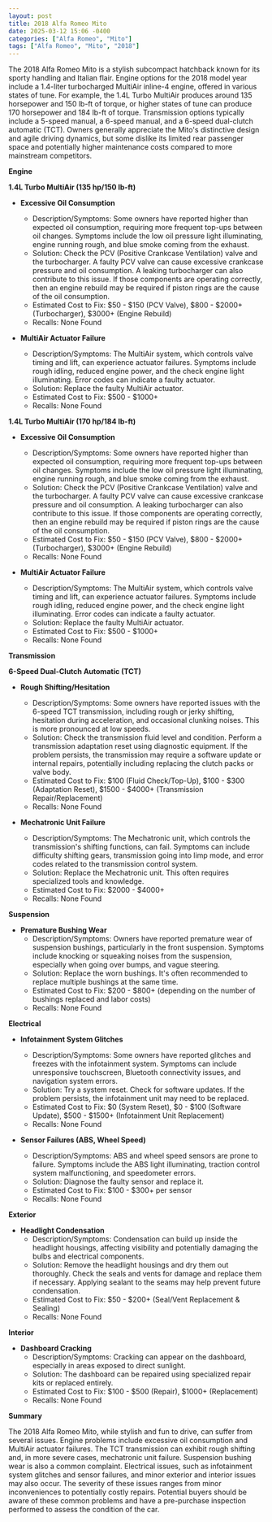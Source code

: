 ```yaml
---
layout: post
title: 2018 Alfa Romeo Mito
date: 2025-03-12 15:06 -0400
categories: ["Alfa Romeo", "Mito"]
tags: ["Alfa Romeo", "Mito", "2018"]
---
```

The 2018 Alfa Romeo Mito is a stylish subcompact hatchback known for its sporty handling and Italian flair. Engine options for the 2018 model year include a 1.4-liter turbocharged MultiAir inline-4 engine, offered in various states of tune. For example, the 1.4L Turbo MultiAir produces around 135 horsepower and 150 lb-ft of torque, or higher states of tune can produce 170 horsepower and 184 lb-ft of torque. Transmission options typically include a 5-speed manual, a 6-speed manual, and a 6-speed dual-clutch automatic (TCT). Owners generally appreciate the Mito's distinctive design and agile driving dynamics, but some dislike its limited rear passenger space and potentially higher maintenance costs compared to more mainstream competitors.

**Engine**

**1.4L Turbo MultiAir (135 hp/150 lb-ft)**

* **Excessive Oil Consumption**
    * Description/Symptoms: Some owners have reported higher than expected oil consumption, requiring more frequent top-ups between oil changes. Symptoms include the low oil pressure light illuminating, engine running rough, and blue smoke coming from the exhaust.
    * Solution: Check the PCV (Positive Crankcase Ventilation) valve and the turbocharger. A faulty PCV valve can cause excessive crankcase pressure and oil consumption. A leaking turbocharger can also contribute to this issue. If those components are operating correctly, then an engine rebuild may be required if piston rings are the cause of the oil consumption.
    * Estimated Cost to Fix: $50 - $150 (PCV Valve), $800 - $2000+ (Turbocharger), $3000+ (Engine Rebuild)
    * Recalls: None Found

* **MultiAir Actuator Failure**
    * Description/Symptoms: The MultiAir system, which controls valve timing and lift, can experience actuator failures. Symptoms include rough idling, reduced engine power, and the check engine light illuminating. Error codes can indicate a faulty actuator.
    * Solution: Replace the faulty MultiAir actuator.
    * Estimated Cost to Fix: $500 - $1000+
    * Recalls: None Found

**1.4L Turbo MultiAir (170 hp/184 lb-ft)**

* **Excessive Oil Consumption**
    * Description/Symptoms: Some owners have reported higher than expected oil consumption, requiring more frequent top-ups between oil changes. Symptoms include the low oil pressure light illuminating, engine running rough, and blue smoke coming from the exhaust.
    * Solution: Check the PCV (Positive Crankcase Ventilation) valve and the turbocharger. A faulty PCV valve can cause excessive crankcase pressure and oil consumption. A leaking turbocharger can also contribute to this issue. If those components are operating correctly, then an engine rebuild may be required if piston rings are the cause of the oil consumption.
    * Estimated Cost to Fix: $50 - $150 (PCV Valve), $800 - $2000+ (Turbocharger), $3000+ (Engine Rebuild)
    * Recalls: None Found

* **MultiAir Actuator Failure**
    * Description/Symptoms: The MultiAir system, which controls valve timing and lift, can experience actuator failures. Symptoms include rough idling, reduced engine power, and the check engine light illuminating. Error codes can indicate a faulty actuator.
    * Solution: Replace the faulty MultiAir actuator.
    * Estimated Cost to Fix: $500 - $1000+
    * Recalls: None Found

**Transmission**

**6-Speed Dual-Clutch Automatic (TCT)**

* **Rough Shifting/Hesitation**
    * Description/Symptoms: Some owners have reported issues with the 6-speed TCT transmission, including rough or jerky shifting, hesitation during acceleration, and occasional clunking noises. This is more pronounced at low speeds.
    * Solution: Check the transmission fluid level and condition. Perform a transmission adaptation reset using diagnostic equipment. If the problem persists, the transmission may require a software update or internal repairs, potentially including replacing the clutch packs or valve body.
    * Estimated Cost to Fix: $100 (Fluid Check/Top-Up), $100 - $300 (Adaptation Reset), $1500 - $4000+ (Transmission Repair/Replacement)
    * Recalls: None Found

* **Mechatronic Unit Failure**
    * Description/Symptoms: The Mechatronic unit, which controls the transmission's shifting functions, can fail. Symptoms can include difficulty shifting gears, transmission going into limp mode, and error codes related to the transmission control system.
    * Solution: Replace the Mechatronic unit. This often requires specialized tools and knowledge.
    * Estimated Cost to Fix: $2000 - $4000+
    * Recalls: None Found

**Suspension**

* **Premature Bushing Wear**
    * Description/Symptoms: Owners have reported premature wear of suspension bushings, particularly in the front suspension. Symptoms include knocking or squeaking noises from the suspension, especially when going over bumps, and vague steering.
    * Solution: Replace the worn bushings. It's often recommended to replace multiple bushings at the same time.
    * Estimated Cost to Fix: $200 - $800+ (depending on the number of bushings replaced and labor costs)
    * Recalls: None Found

**Electrical**

* **Infotainment System Glitches**
    * Description/Symptoms: Some owners have reported glitches and freezes with the infotainment system. Symptoms can include unresponsive touchscreen, Bluetooth connectivity issues, and navigation system errors.
    * Solution: Try a system reset. Check for software updates. If the problem persists, the infotainment unit may need to be replaced.
    * Estimated Cost to Fix: $0 (System Reset), $0 - $100 (Software Update), $500 - $1500+ (Infotainment Unit Replacement)
    * Recalls: None Found

* **Sensor Failures (ABS, Wheel Speed)**
    * Description/Symptoms: ABS and wheel speed sensors are prone to failure. Symptoms include the ABS light illuminating, traction control system malfunctioning, and speedometer errors.
    * Solution: Diagnose the faulty sensor and replace it.
    * Estimated Cost to Fix: $100 - $300+ per sensor
    * Recalls: None Found

**Exterior**

* **Headlight Condensation**
    * Description/Symptoms: Condensation can build up inside the headlight housings, affecting visibility and potentially damaging the bulbs and electrical components.
    * Solution: Remove the headlight housings and dry them out thoroughly. Check the seals and vents for damage and replace them if necessary. Applying sealant to the seams may help prevent future condensation.
    * Estimated Cost to Fix: $50 - $200+ (Seal/Vent Replacement & Sealing)
    * Recalls: None Found

**Interior**

* **Dashboard Cracking**
    * Description/Symptoms: Cracking can appear on the dashboard, especially in areas exposed to direct sunlight.
    * Solution: The dashboard can be repaired using specialized repair kits or replaced entirely.
    * Estimated Cost to Fix: $100 - $500 (Repair), $1000+ (Replacement)
    * Recalls: None Found

**Summary**

The 2018 Alfa Romeo Mito, while stylish and fun to drive, can suffer from several issues. Engine problems include excessive oil consumption and MultiAir actuator failures. The TCT transmission can exhibit rough shifting and, in more severe cases, mechatronic unit failure. Suspension bushing wear is also a common complaint. Electrical issues, such as infotainment system glitches and sensor failures, and minor exterior and interior issues may also occur. The severity of these issues ranges from minor inconveniences to potentially costly repairs. Potential buyers should be aware of these common problems and have a pre-purchase inspection performed to assess the condition of the car.

